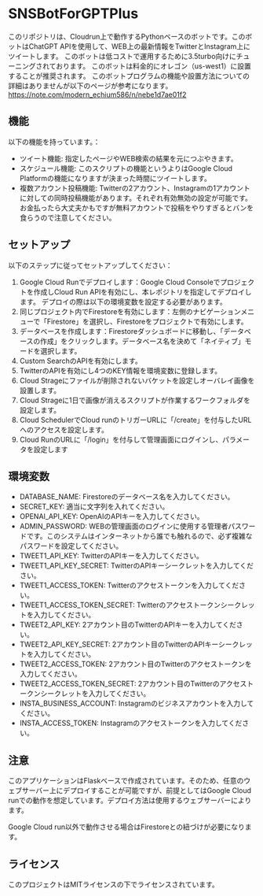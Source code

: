 # SNSBotForGPTPlus

このリポジトリは、Cloudrun上で動作するPythonベースのボットです。このボットはChatGPT APIを使用して、WEB上の最新情報をTwitterとInstagram上にツイートします。
このボットは低コストで運用するために3.5turbo向けにチューニングされております。
このボットは料金的にオレゴン（us-west1）に設置することが推奨されます。
このボットプログラムの機能や設置方法についての詳細はありませんが以下のページが参考になります。
https://note.com/modern_echium586/n/nebe1d7ae01f2

## 機能
以下の機能を持っています。：

- ツイート機能: 指定したページやWEB検索の結果を元につぶやきます。
- スケジュール機能: このスクリプトの機能というよりはGoogle Cloud Platformの機能になりますが決まった時間にツイートします。
- 複数アカウント投稿機能: Twitterの2アカウント、Instagramの1アカウントに対しての同時投稿機能があります。それぞれ有効無効の設定が可能です。お金払ったら大丈夫かもですが無料アカウントで投稿をやりすぎるとバンを食らうので注意してください。

## セットアップ
以下のステップに従ってセットアップしてください：
1. Google Cloud Runでデプロイします：Google Cloud Consoleでプロジェクトを作成しCloud Run APIを有効にし、本レポジトリを指定してデプロイします。 デプロイの際は以下の環境変数を設定する必要があります。
2. 同じプロジェクト内でFirestoreを有効にします：左側のナビゲーションメニューで「Firestore」を選択し、Firestoreをプロジェクトで有効にします。
3. データベースを作成します：Firestoreダッシュボードに移動し、「データベースの作成」をクリックします。データベース名を決めて「ネイティブ」モードを選択します。
4. Custom SearchのAPIを有効にします。
5. TwitterのAPIを有効にし4つのKEY情報を環境変数に登録します。
6. Cloud Strageにファイルが削除されないバケットを設定しオーバレイ画像を設置します。
7. Cloud Strageに1日で画像が消えるスクリプトが作業するワークフォルダを設定します。
8. Cloud SchedulerでCloud runのトリガーURLに「/create」を付与したURLへのアクセスを設定します。
9. Cloud RunのURLに「/login」を付与して管理画面にログインし、パラメータを設定します


## 環境変数
- DATABASE_NAME: Firestoreのデータベース名を入力してください。
- SECRET_KEY: 適当に文字列を入れてください。
- OPENAI_API_KEY: OpenAIのAPIキーを入力してください。
- ADMIN_PASSWORD: WEBの管理画面のログインに使用する管理者パスワードです。このシステムはインターネットから誰でも触れるので、必ず複雑なパスワードを設定してください。
- TWEET1_API_KEY: TwitterのAPIキーを入力してください。
- TWEET1_API_KEY_SECRET: TwitterのAPIキーシークレットを入力してください。
- TWEET1_ACCESS_TOKEN: Twitterのアクセストークンを入力してください。
- TWEET1_ACCESS_TOKEN_SECRET: Twitterのアクセストークンシークレットを入力してください。
- TWEET2_API_KEY: 2アカウント目のTwitterのAPIキーを入力してください。
- TWEET2_API_KEY_SECRET: 2アカウント目のTwitterのAPIキーシークレットを入力してください。
- TWEET2_ACCESS_TOKEN: 2アカウント目のTwitterのアクセストークンを入力してください。
- TWEET2_ACCESS_TOKEN_SECRET: 2アカウント目のTwitterのアクセストークンシークレットを入力してください。
- INSTA_BUSINESS_ACCOUNT: Instagramのビジネスアカウントを入力してください。
- INSTA_ACCESS_TOKEN: Instagramのアクセストークンを入力してください。

## 注意
このアプリケーションはFlaskベースで作成されています。そのため、任意のウェブサーバー上にデプロイすることが可能ですが、前提としてはGoogle Cloud runでの動作を想定しています。デプロイ方法は使用するウェブサーバーによります。

Google Cloud run以外で動作させる場合はFirestoreとの紐づけが必要になります。

## ライセンス
このプロジェクトはMITライセンスの下でライセンスされています。
